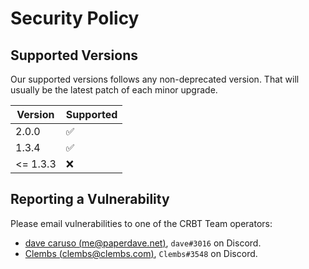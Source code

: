 # Security Policy

## Supported Versions

Our supported versions follows any non-deprecated version. That will usually be the latest patch of each minor upgrade.

| Version  | Supported          |
| -------- | ------------------ |
| 2.0.0    | :white_check_mark: |
| 1.3.4    | :white_check_mark: |
| <= 1.3.3 | :x:                |

## Reporting a Vulnerability

Please email vulnerabilities to one of the CRBT Team operators:

- [dave caruso (me@paperdave.net)](mailto:me@paperdave.net), `dave#3016` on Discord.
- [Clembs (clembs@clembs.com)](mailto:clembs@clembs.com), `Clembs#3548` on Discord.

